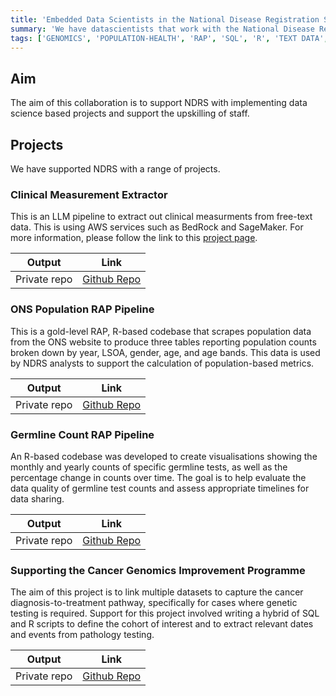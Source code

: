 ```yaml
---
title: 'Embedded Data Scientists in the National Disease Registration Service (NDRS)'
summary: 'We have datascientists that work with the National Disease Registration Service supporting various functions.'
tags: ['GENOMICS', 'POPULATION-HEALTH', 'RAP', 'SQL', 'R', 'TEXT DATA', 'LINKAGE']
---
```


## Aim

The aim of this collaboration is to support NDRS with implementing data science based projects and support the upskilling of staff. 

## Projects

We have supported NDRS with a range of projects.

### Clinical Measurement Extractor

This is an LLM pipeline to extract out clinical measurments from free-text data. This is using AWS services such as BedRock and SageMaker. For more information, please follow the link to this [project page](./clinical_measurement_extractor.md).

| Output                             | Link                                                                 |
| ---------------------------------- | -------------------------------------------------------------------- |
| Private repo | [Github Repo](https://github.com/NHSE-NDRS/clinical_measurement_extractor)|

### ONS Population RAP Pipeline

This is a gold-level RAP, R-based codebase that scrapes population data from the ONS website to produce three tables reporting population counts broken down by year, LSOA, gender, age, and age bands. This data is used by NDRS analysts to support the calculation of population-based metrics.

| Output                             | Link                                                                 |
| ---------------------------------- | -------------------------------------------------------------------- |
| Private repo | [Github Repo](https://github.com/NHSE-NDRS/ONS_Population_Download)|

### Germline Count RAP Pipeline

An R-based codebase was developed to create visualisations showing the monthly and yearly counts of specific germline tests, as well as the percentage change in counts over time. The goal is to help evaluate the data quality of germline test counts and assess appropriate timelines for data sharing.

| Output                             | Link                                                                 |
| ---------------------------------- | -------------------------------------------------------------------- |
| Private repo | [Github Repo](https://github.com/NHSE-NDRS/Germline_Testing_Counts)|

### Supporting the Cancer Genomics Improvement Programme

The aim of this project is to link multiple datasets to capture the cancer diagnosis-to-treatment pathway, specifically for cases where genetic testing is required. Support for this project involved writing a hybrid of SQL and R scripts to define the cohort of interest and to extract relevant dates and events from pathology testing.

| Output                             | Link                                                                 |
| ---------------------------------- | -------------------------------------------------------------------- |
| Private repo | [Github Repo](https://github.com/NHSE-NDRS/Cancer_Genomics_Improvement_Programme)|


#
